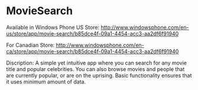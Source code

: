 MovieSearch
===========
Available in Windows Phone US Store:
http://www.windowsphone.com/en-us/store/app/movie-search/b85dce4f-09a1-4454-acc3-aa2df6f91940

For Canadian Store:
http://www.windowsphone.com/en-ca/store/app/movie-search/b85dce4f-09a1-4454-acc3-aa2df6f91940

Discription:
A simple yet intuitive app where you can search for any movie title and popular celebrities. You can also browse movies and people that are currently popular, or are on the uprising. Basic functionality ensures that it uses minimum amount of data.
